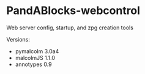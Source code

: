 # PandABlocks-webcontrol

Web server config, startup, and zpg creation tools

Versions:

- pymalcolm 3.0a4
- malcolmJS 1.1.0
- annotypes 0.9

